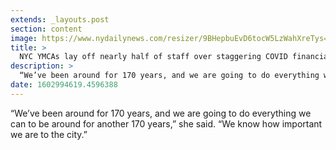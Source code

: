 ```yaml
--- 
extends: _layouts.post 
section: content 
image: https://www.nydailynews.com/resizer/9BHepbuEvD6tocW5LzWahXreTys=/1200x0/top/cloudfront-us-east-1.images.arcpublishing.com/tronc/NGCWEWCL25G55FC3A2ZFGLQOPY.jpg 
title: > 
  NYC YMCAs lay off nearly half of staff over staggering COVID financial hit 
description: > 
  “We’ve been around for 170 years, and we are going to do everything we can to be around for another 170 years,” she said.“We know how important we are to the city.” 
date: 1602994619.4596388 
--- 
```

“We’ve been around for 170 years, and we are going to do everything we can to be around for another 170 years,” she said. “We know how important we are to the city.”